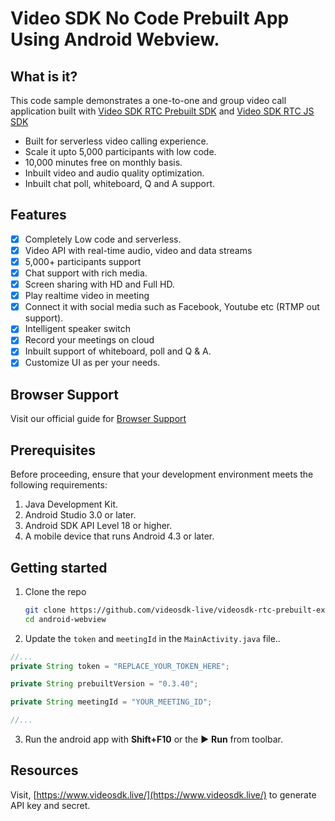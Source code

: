 # Video SDK No Code Prebuilt App Using Android Webview.

## What is it?

This code sample demonstrates a one-to-one and group video call application built with [Video SDK RTC Prebuilt SDK](https://docs.videosdk.live/docs/guide/prebuilt-video-and-audio-calling/getting-started) and [Video SDK RTC JS SDK](https://docs.videosdk.live/docs/realtime-communication/sdk-reference/javascript-sdk/setup)

- Built for serverless video calling experience.
- Scale it upto 5,000 participants with low code.
- 10,000 minutes free on monthly basis.
- Inbuilt video and audio quality optimization.
- Inbuilt chat poll, whiteboard, Q and A support.

## Features

- [x] Completely Low code and serverless.
- [x] Video API with real-time audio, video and data streams
- [x] 5,000+ participants support
- [x] Chat support with rich media.
- [x] Screen sharing with HD and Full HD.
- [x] Play realtime video in meeting
- [x] Connect it with social media such as Facebook, Youtube etc (RTMP out support).
- [x] Intelligent speaker switch
- [x] Record your meetings on cloud
- [x] Inbuilt support of whiteboard, poll and Q & A.
- [x] Customize UI as per your needs.

## Browser Support

Visit our official guide for [Browser Support](https://docs.videosdk.live/docs/realtime-communication/see-also/device-browser-support)

## Prerequisites

Before proceeding, ensure that your development environment meets the following requirements:

1. Java Development Kit.
2. Android Studio 3.0 or later.
3. Android SDK API Level 18 or higher.
4. A mobile device that runs Android 4.3 or later.

## Getting started

1. Clone the repo

   ```sh
   git clone https://github.com/videosdk-live/videosdk-rtc-prebuilt-examples.git
   cd android-webview
   ```

2. Update the `token` and `meetingId` in the `MainActivity.java` file..

```javascript
//...
private String token = "REPLACE_YOUR_TOKEN_HERE";

private String prebuiltVersion = "0.3.40";

private String meetingId = "YOUR_MEETING_ID";

//...
```

3. Run the android app with **Shift+F10** or the ▶️ **Run** from toolbar.

## Resources

Visit, [https://www.videosdk.live/](https://www.videosdk.live/) to generate API key and secret.
